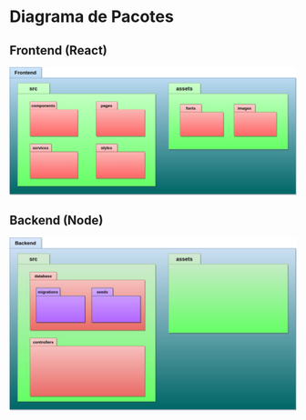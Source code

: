 # Diagrama de Pacotes

## **Frontend (React)**

![DP-Front](../Images/DP-Front.jpg)

## **Backend (Node)**

![DP-Back](../Images/DP-Back.jpg)